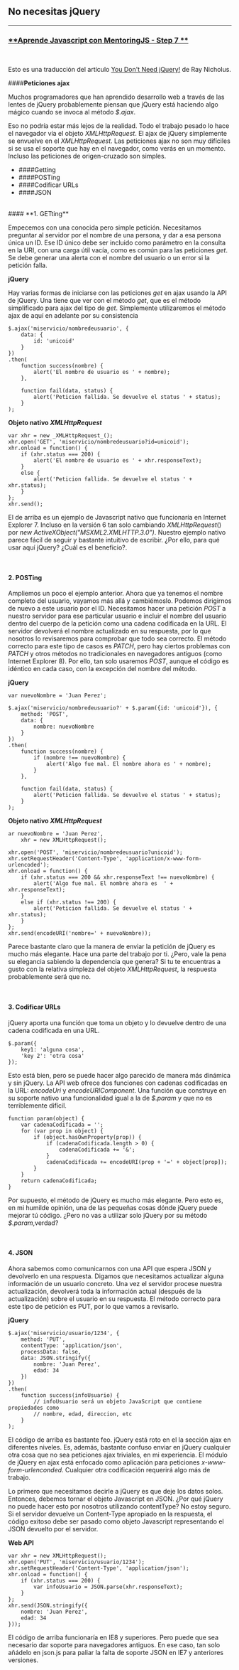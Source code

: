 ## **No necesitas jQuery**
-----
### [**Aprende Javascript con MentoringJS - Step 7 **](http://MentoringJS.com)


<br>

Esto es una traducción del artículo [You Don't Need jQuery!](https://blog.garstasio.com/you-dont-need-jquery/about/) de Ray Nicholus.


####**Peticiones ajax**

Muchos programadores que han aprendido desarrollo web a través de las lentes de jQuery probablemente piensan que jQuery está haciendo algo mágico cuando se invoca al método _$.ajax_.

Eso no podría estar más lejos de la realidad. Todo el trabajo pesado lo hace el navegador vía el objeto _XMLHttpRequest_. El ajax de jQuery simplemente se envuelve en el _XMLHttpRequest_. Las peticiones ajax no son muy difíciles si se usa el soporte que hay en el navegador, como verás en un momento. Incluso las peticiones de origen-cruzado son simples.

+ ####Getting
+ ####POSTing
+ ####Codificar URLs
+ ####JSON


<br>
#### **1. GETting**


Empecemos con una conocida pero simple petición. Necesitamos preguntar al servidor por el nombre de una persona, y dar a esa persona única un ID. Ese ID único debe ser incluido como parámetro en la consulta en la URI, con una carga útil vacía, como es común para las peticiones _get_. Se debe generar una alerta con el nombre del usuario o un error si la petición falla.

**jQuery**

Hay varias formas de iniciarse con las peticiones _get_ en ajax usando la API de jQuery. Una tiene que ver con el método _get_, que es el método simplificado para ajax del tipo de _get_. Simplemente utilizaremos el método ajax de aquí en adelante por su consistencia
```
$.ajax('miservicio/nombredeusuario', {
    data: {
        id: 'unicoid'
    }
})
.then(
    function success(nombre) {
        alert('El nombre de usuario es ' + nombre);
    },

    function fail(data, status) {
        alert('Peticion fallida. Se devuelve el status ' + status);
    }
);

```


**Objeto nativo _XMLHttpRequest_**
```
var xhr = new _XMLHttpRequest_();
xhr.open('GET', 'miservicio/nombredeusuario?id=unicoid');
xhr.onload = function() {
    if (xhr.status === 200) {
        alert('El nombre de usuario es ' + xhr.responseText);
    }
    else {
        alert('Peticion fallida. Se devuelve el status ' + xhr.status);
    }
};
xhr.send();

```

El de arriba es un ejemplo de Javascript nativo que funcionaría en Internet Explorer 7. Incluso en la versión 6 tan solo cambiando _XMLHttpRequest_() por _new ActiveXObject("MSXML2.XMLHTTP.3.0")_. Nuestro ejemplo nativo parece fácil de seguir y bastante intuitivo de escribir. ¿Por ello, para qué usar aquí jQuery? ¿Cuál es el beneficio?.

<br>


#### **2. POSTing**


Ampliemos un poco el ejemplo anterior. Ahora que ya tenemos el nombre completo del usuario, vayamos más allá y cambiémoslo. Podemos dirigirnos de nuevo a este usuario por el ID. Necesitamos hacer una petición _POST_ a nuestro servidor para ese particular usuario e incluir el nombre del usuario dentro del cuerpo de la petición como una cadena codificada en la URL. El servidor devolverá el nombre actualizado en su respuesta, por lo que nosotros  lo revisaremos para comprobar que todo sea correcto.
El método correcto para este tipo de casos es _PATCH_, pero hay ciertos problemas con _PATCH_ y otros métodos no tradicionales en navegadores antiguos (como Internet Explorer 8). Por ello, tan solo usaremos _POST_, aunque el código es idéntico en cada caso, con la excepción del nombre del método.


**jQuery**
```
var nuevoNombre = 'Juan Perez';

$.ajax('miservicio/nombredeusuario?' + $.param({id: 'unicoid'}), {
    method: 'POST',
    data: {
        nombre: nuevoNombre
    }
})
.then(
    function success(nombre) {
        if (nombre !== nuevoNombre) {
            alert('Algo fue mal. El nombre ahora es ' + nombre);
        }
    },

    function fail(data, status) {
        alert('Peticion fallida. Se devuelve el status ' + status);
    }
);

```

**Objeto nativo _XMLHttpRequest_**
```
ar nuevoNombre = 'Juan Perez',
    xhr = new XMLHttpRequest();

xhr.open('POST', 'miservicio/nombredeusuario?unicoid');
xhr.setRequestHeader('Content-Type', 'application/x-www-form-urlencoded');
xhr.onload = function() {
    if (xhr.status === 200 && xhr.responseText !== nuevoNombre) {
        alert('Algo fue mal. El nombre ahora es  ' + xhr.responseText);
    }
    else if (xhr.status !== 200) {
        alert('Peticion fallida. Se devuelve el status ' + xhr.status);
    }
};
xhr.send(encodeURI('nombre=' + nuevoNombre));
```


Parece bastante claro que la manera de enviar la petición de jQuery es mucho más elegante. Hace una parte del trabajo por ti. ¿Pero, vale la pena su elegancia sabiendo la dependencia que genera? Si tu te encuentras a gusto con la relativa simpleza del objeto _XMLHttpRequest_, la respuesta probablemente será que no.


<br>


#### **3. Codificar URLs**

jQuery aporta una función que toma un objeto y lo devuelve dentro de una cadena codificada en una  URL.
```
$.param({
    key1: 'alguna cosa',
    'key 2': 'otra cosa'
});
```

Esto está bien, pero se puede hacer algo parecido de manera más dinámica y sin jQuery.
La API web ofrece dos funciones con cadenas codificadas en la URL: _encodeUri_ y _encodeURIComponent_. Una función que construye en su soporte nativo una funcionalidad igual a la de _$.param_ y que no es terriblemente difícil.
```
function param(object) {
    var cadenaCodificada = '';
    for (var prop in object) {
        if (object.hasOwnProperty(prop)) {
            if (cadenaCodificada.length > 0) {
                cadenaCodificada += '&';
            }
            cadenaCodificada += encodeURI(prop + '=' + object[prop]);
        }
    }
    return cadenaCodificada;
}
```

Por supuesto, el método de jQuery es mucho más elegante. Pero esto es, en mi humilde opinión, una de las pequeñas cosas dónde jQuery puede mejorar tú código. ¿Pero no vas a utilizar solo jQuery por su método _$.param_,verdad?

<br>


#### **4. JSON**

Ahora sabemos como comunicarnos con una API que espera JSON y devolverlo en una respuesta. Digamos que necesitamos actualizar alguna información de un usuario concreto. Una vez el servidor procese nuestra actualización, devolverá toda la información actual (después de la actualización) sobre el usuario en su respuesta. El método correcto para este tipo de petición es PUT, por lo que vamos a revisarlo.

**jQuery**
```
$.ajax('miservicio/usuario/1234', {
    method: 'PUT',
    contentType: 'application/json',
    processData: false,
    data: JSON.stringify({
        nombre: 'Juan Perez',
        edad: 34
    })
})
.then(
    function success(infoUsuario) {
        // infoUsuario será un objeto JavaScript que contiene propiedades como
        // nombre, edad, direccion, etc
    }
);
```


El código de arriba es bastante feo. jQuery está roto en el la sección ajax en diferentes niveles. Es, además, bastante confuso enviar en jQuery cualquier otra cosa que no sea peticiones ajax triviales, en mi experiencia. El módulo de jQuery en ajax está enfocado como aplicación para peticiones _x-www-form-urlenconded_. Cualquier otra codificación requerirá algo más de trabajo.

Lo primero que necesitamos decirle a jQuery es que deje los datos solos. Entonces, debemos tornar el objeto Javascript en JSON. ¿Por qué jQuery no puede hacer esto por nosotros utilizando contentType? No estoy seguro.
Si el servidor devuelve un Content-Type apropiado en la respuesta, el código exitoso debe ser pasado como objeto Javascript representando el JSON devuelto por el servidor.

**Web API**
```
var xhr = new XMLHttpRequest();
xhr.open('PUT', 'miservicio/usuario/1234');
xhr.setRequestHeader('Content-Type', 'application/json');
xhr.onload = function() {
    if (xhr.status === 200) {
        var infoUsuario = JSON.parse(xhr.responseText);
    }
};
xhr.send(JSON.stringify({
    nombre: 'Juan Perez',
    edad: 34
}));
```

El código de arriba funcionaría en IE8 y superiores. Pero puede que sea necesario dar soporte para navegadores antiguos. En ese caso, tan solo añádelo en json.js para paliar la falta de soporte JSON en IE7 y anteriores versiones.

<br>
